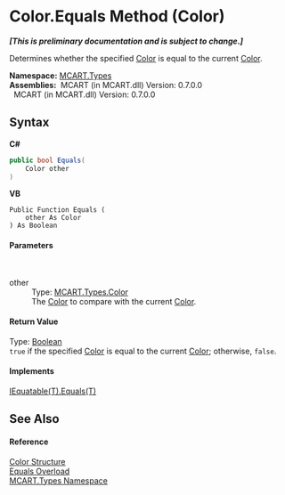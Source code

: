 # Color.Equals Method (Color)
 _**\[This is preliminary documentation and is subject to change.\]**_

Determines whether the specified <a href="b2f59482-b5b7-a7aa-b3e0-1a7c0ef43382">Color</a> is equal to the current <a href="b2f59482-b5b7-a7aa-b3e0-1a7c0ef43382">Color</a>.

**Namespace:**&nbsp;<a href="c5168ca1-3831-8d0b-91b8-6ec8e54f9c51">MCART.Types</a><br />**Assemblies:**&nbsp;&nbsp;MCART (in MCART.dll) Version: 0.7.0.0<br />&nbsp;&nbsp;MCART (in MCART.dll) Version: 0.7.0.0<br />

## Syntax

**C#**<br />
``` C#
public bool Equals(
	Color other
)
```

**VB**<br />
``` VB
Public Function Equals ( 
	other As Color
) As Boolean
```


#### Parameters
&nbsp;<dl><dt>other</dt><dd>Type: <a href="b2f59482-b5b7-a7aa-b3e0-1a7c0ef43382">MCART.Types.Color</a><br />The <a href="b2f59482-b5b7-a7aa-b3e0-1a7c0ef43382">Color</a> to compare with the current <a href="b2f59482-b5b7-a7aa-b3e0-1a7c0ef43382">Color</a>.</dd></dl>

#### Return Value
Type: <a href="http://msdn2.microsoft.com/es-es/library/a28wyd50" target="_blank">Boolean</a><br />`true` if the specified <a href="b2f59482-b5b7-a7aa-b3e0-1a7c0ef43382">Color</a> is equal to the current <a href="b2f59482-b5b7-a7aa-b3e0-1a7c0ef43382">Color</a>; otherwise, `false`.

#### Implements
<a href="http://msdn2.microsoft.com/es-es/library/ms131190" target="_blank">IEquatable(T).Equals(T)</a><br />

## See Also


#### Reference
<a href="b2f59482-b5b7-a7aa-b3e0-1a7c0ef43382">Color Structure</a><br /><a href="a902d2f3-0991-1dc7-36b5-172365a99c7a">Equals Overload</a><br /><a href="c5168ca1-3831-8d0b-91b8-6ec8e54f9c51">MCART.Types Namespace</a><br />